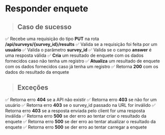 # Responder enquete

> ## Caso de sucesso

✅ Recebe uma requisição do tipo **PUT** na rota **/api/surveys/{survey_id}/results**
✅ Valida se a requisição foi feita por um **usuário**
✅ Valida o parâmetro **survey_id**
✅ Valida se o campo **answer** é uma resposta válida
✅ **Cria** um resultado de enquete com os dados fornecidos caso não tenha um registro
✅ **Atualiza** um resultado de enquete com os dados fornecidos caso já tenha um registro
✅ Retorna **200** com os dados do resultado da enquete

> ## Exceções

✅ Retorna erro **404** se a API não existir
✅ Retorna erro **403** se não for um usuário
✅ Retorna erro **403** se o survey_id passado na URL for inválido
✅ Retorna erro **403** se a resposta enviada pelo client for uma resposta inválida
✅ Retorna erro **500** se der erro ao tentar criar o resultado da enquete
✅ Retorna erro **500** se der erro ao tentar atualizar o resultado da enquete
✅ Retorna erro **500** se der erro ao tentar carregar a enquete
